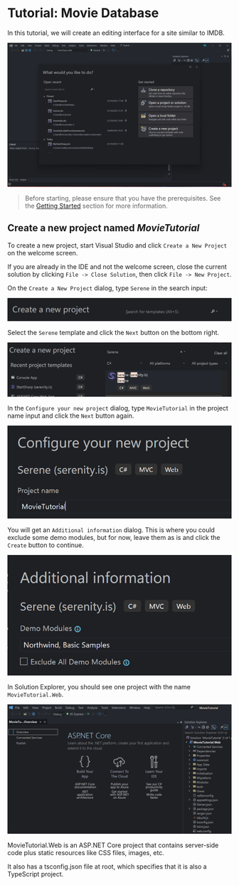 
# Tutorial: Movie Database

In this tutorial, we will create an editing interface for a site similar to IMDB.

![Creating Project Animation](img/mdb-00-introduction.webp)

> Before starting, please ensure that you have the prerequisites. See the [Getting Started](../../getting_started/README.md) section for more information.

## Create a new project named *MovieTutorial*

To create a new project, start Visual Studio and click `Create a New Project` on the welcome screen.

If you are already in the IDE and not the welcome screen, close the current solution by clicking `File -> Close Solution`, then click `File -> New Project`.

On the `Create a New Project` dialog, type `Serene` in the search input:

![VS New Project Search](img/vs_new_search.png)

Select the `Serene` template and click the `Next` button on the bottom right.

![VS New Project Serene](img/vs_new_serene.png)

In the `Configure your new project` dialog, type `MovieTutorial` in the project name input and click the `Next` button again.

![VS New Project Name](img/vs_new_project_name.png)

You will get an `Additional information` dialog. This is where you could exclude some demo modules, but for now, leave them as is and click the `Create` button to continue.

![VS additional information dialog](img/vs_new_feature_select.png)

In Solution Explorer, you should see one project with the name `MovieTutorial.Web`.

![VS new Serene solution](img/vs_new_serene_solution.png)

MovieTutorial.Web is an ASP.NET Core project that contains server-side code plus static resources like CSS files, images, etc. 

It also has a tsconfig.json file at root, which specifies that it is also a TypeScript project.